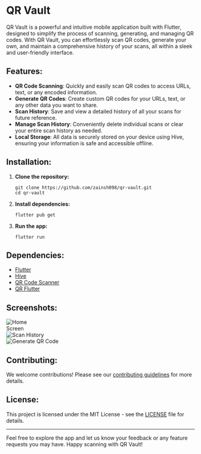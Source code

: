# QR Vault

<p>QR Vault is a powerful and intuitive mobile application built with Flutter, designed to simplify the process of scanning, generating, and managing QR codes. With QR Vault, you can effortlessly scan QR codes, generate your own, and maintain a comprehensive history of your scans, all within a sleek and user-friendly interface.</p>

<h2>Features:</h2>
<ul>
  <li><strong>QR Code Scanning</strong>: Quickly and easily scan QR codes to access URLs, text, or any encoded information.</li>
  <li><strong>Generate QR Codes</strong>: Create custom QR codes for your URLs, text, or any other data you want to share.</li>
  <li><strong>Scan History</strong>: Save and view a detailed history of all your scans for future reference.</li>
  <li><strong>Manage Scan History</strong>: Conveniently delete individual scans or clear your entire scan history as needed.</li>
  <li><strong>Local Storage</strong>: All data is securely stored on your device using Hive, ensuring your information is safe and accessible offline.</li>
</ul>

<h2>Installation:</h2>
<ol>
  <li><strong>Clone the repository:</strong>
    <pre><code>git clone https://github.com/zainsh098/qr-vault.git
cd qr-vault</code></pre>
  </li>
  <li><strong>Install dependencies:</strong>
    <pre><code>flutter pub get</code></pre>
  </li>
  <li><strong>Run the app:</strong>
    <pre><code>flutter run</code></pre>
  </li>
</ol>

<h2>Dependencies:</h2>
<ul>
  <li><a href="https://flutter.dev/">Flutter</a></li>
  <li><a href="https://pub.dev/packages/hive">Hive</a></li>
  <li><a href="https://pub.dev/packages/qr_code_scanner">QR Code Scanner</a></li>
  <li><a href="https://pub.dev/packages/qr_flutter">QR Flutter</a></li>
</ul>
<h2>Screenshots:</h2>


  <div class="screenshot">
  <img src="https://github.com/zainsh098/Qr_Vault/assets/92949137/a1673323-f3e8-491d-91e6-d8e3b0086c79" alt="Home Screen" style="max-width: 100px; max-height: 100px;" />
</div>
<div class="screenshot">
  <img src="https://github.com/zainsh098/Qr_Vault/assets/92949137/23087db9-3570-4408-9041-dd5870419d34" alt="Scan History" style="max-width: 200px; max-height: 200px;" />
</div>
<div class="screenshot">
  <img src="https://github.com/zainsh098/Qr_Vault/assets/92949137/2f2ed7ff-8c51-4cf2-aa2b-296fa1a36820" alt="Generate QR Code" style="max-width: 200px; max-height: 200px;" />
</div>




<h2>Contributing:</h2>
<p>We welcome contributions! Please see our <a href="path/to/contributing.md">contributing guidelines</a> for more details.</p>

<h2>License:</h2>
<p>This project is licensed under the MIT License - see the <a href="Zain Shakoor ">LICENSE</a> file for details.</p>

<hr />
<p>Feel free to explore the app and let us know your feedback or any feature requests you may have. Happy scanning with QR Vault!</p>
